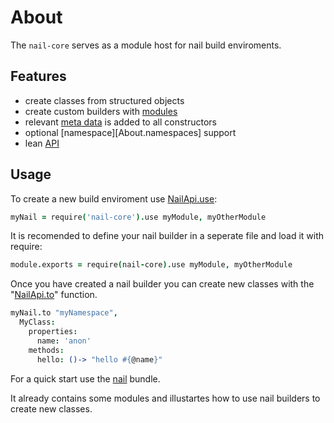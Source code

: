 [glob]: https://npmjs.org/package/glob
[grunt-contrib-coffee]: https://github.com/gruntjs/grunt-contrib-coffee
[grunt-istanbul-coverage]: https://github.com/daniellmb/grunt-istanbul-coverage
[grunt-istanbul]: https://github.com/taichi/grunt-istanbul
[grunt-simple-mocha]: https://github.com/yaymukund/grunt-simple-mocha
[grunt]: http://gruntjs.com/
[mocha]: https://npmjs.org/package/mocha
[should]: https://github.com/visionmedia/should.js
[underscore]: http://underscorejs.org

[About]: About.coffee.md
[About.generic-commands]: About/generic-commands.coffee.md
[About.meta-data]: About/meta-data.coffee.md
[About.modules]: About/modules.coffee.md
[NailApi]: NailApi.coffee.md
[NailApi.lib]: NailApi/lib.coffee.md
[NailApi.modules]: NailApi/modules.coffee.md
[NailApi.parent]: NailApi/parent.coffee.md
[NailApi.to]: NailApi/to.coffee.md
[NailApi.use]: NailApi/use.coffee.md

[nail]: https://github.com/noptic/nail
[npm]: https://github.com/noptic/nail

About
=====
The `nail-core` serves as a module host for nail build enviroments.

Features
--------

 - create classes from structured objects
 - create custom builders with [modules][About.modules]
 - relevant [meta data][About.meta-data] is added to all constructors
 - optional [namespace][About.namespaces] support
 - lean [API][NailApi]
 
Usage
-----
To create a new build enviroment use [NailApi.use]:

```coffee
myNail = require('nail-core').use myModule, myOtherModule
```

It is recomended to define your nail builder in a seperate file and load it
with require:

```coffee
module.exports = require(nail-core).use myModule, myOtherModule
```

Once you have created a nail builder you can create new classes with the "[NailApi.to]"
function.

```coffee
myNail.to "myNamespace",
  MyClass:
    properties:
      name: 'anon'
    methods:
      hello: ()-> "hello #{@name}"
```

For a quick start use the [nail] bundle.

It already contains some modules and illustartes how to use nail builders
to create new classes.